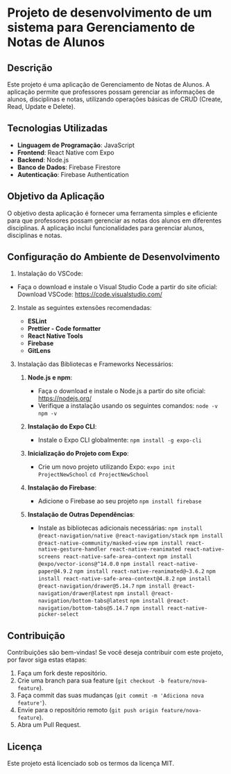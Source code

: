 # Projeto de desenvolvimento de um sistema para Gerenciamento de Notas de Alunos

## Descrição

Este projeto é uma aplicação de Gerenciamento de Notas de Alunos. A aplicação permite que professores possam gerenciar as informações de alunos, disciplinas e notas, utilizando operações básicas de CRUD (Create, Read, Update e Delete).

## Tecnologias Utilizadas

- **Linguagem de Programação**: JavaScript
- **Frontend**: React Native com Expo
- **Backend**: Node.js
- **Banco de Dados**: Firebase Firestore
- **Autenticação**: Firebase Authentication

## Objetivo da Aplicação

O objetivo desta aplicação é fornecer uma ferramenta simples e eficiente para que professores possam gerenciar as notas dos alunos em diferentes disciplinas. A aplicação inclui funcionalidades para gerenciar alunos, disciplinas e notas.

## Configuração do Ambiente de Desenvolvimento

1. Instalação do VSCode:
 - Faça o download e instale o Visual Studio Code a partir do site oficial: Download VSCode: https://code.visualstudio.com/

2. Instale as seguintes extensões recomendadas:
   - **ESLint**
   - **Prettier - Code formatter**
   - **React Native Tools**
   - **Firebase**
   - **GitLens**

3. Instalação das Bibliotecas e Frameworks Necessários:

   1. **Node.js e npm**:
      - Faça o download e instale o Node.js a partir do site oficial: https://nodejs.org/
      - Verifique a instalação usando os seguintes comandos:
         `node -v`
         `npm -v`

    2. **Instalação do Expo CLI**:
         - Instale o Expo CLI globalmente:
           `npm install -g expo-cli`
   
    3. **Inicialização do Projeto com Expo**:
       - Crie um novo projeto utilizando Expo:
         `expo init ProjectNewSchool`
         `cd ProjectNewSchool`

    4. **Instalação do Firebase**:
       - Adicione o Firebase ao seu projeto
         `npm install firebase`

    5. **Instalação de Outras Dependências**:
       - Instale as bibliotecas adicionais necessárias:
         `npm install @react-navigation/native @react-navigation/stack`
         `npm install @react-native-community/masked-view`
         `npm install react-native-gesture-handler react-native-reanimated react-native-screens react-native-safe-area-context`
         `npm install @expo/vector-icons@^14.0.0`
         `npm install react-native-paper@4.9.2`
         `npm install react-native-reanimated@~3.6.2`
         `npm install react-native-safe-area-context@4.8.2`
         `npm install @react-navigation/drawer@5.14.7`
         `npm install @react-navigation/drawer@latest`
         `npm install @react-navigation/bottom-tabs@latest`
         `npm install @react-navigation/bottom-tabs@5.14.7`
         `npm install react-native-picker-select`
         
## Contribuição

Contribuições são bem-vindas! Se você deseja contribuir com este projeto, por favor siga estas etapas:

1. Faça um fork deste repositório.
2. Crie uma branch para sua feature (`git checkout -b feature/nova-feature`).
3. Faça commit das suas mudanças (`git commit -m 'Adiciona nova feature'`).
4. Envie para o repositório remoto (`git push origin feature/nova-feature`).
5. Abra um Pull Request.

## Licença

Este projeto está licenciado sob os termos da licença MIT.
